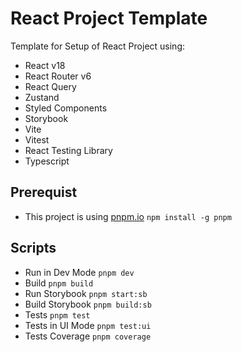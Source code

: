 # React Project Template

Template for Setup of React Project using:

- React v18
- React Router v6
- React Query
- Zustand
- Styled Components
- Storybook
- Vite
- Vitest
- React Testing Library
- Typescript

## Prerequist

- This project is using [pnpm.io](pnpm.io) `npm install -g pnpm`

## Scripts

- Run in Dev Mode `pnpm dev`
- Build `pnpm build`
- Run Storybook `pnpm start:sb`
- Build Storybook `pnpm build:sb`
- Tests `pnpm test`
- Tests in UI Mode `pnpm test:ui`
- Tests Coverage `pnpm coverage`
